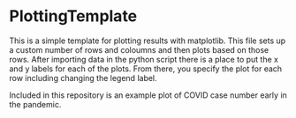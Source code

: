 # PlottingTemplate

This is a simple template for plotting results with matplotlib. This file sets up a custom number of rows and coloumns and then plots based on those rows. After importing data in the python script there is a place to put the x and y labels for each of the plots. From there, you specify the plot for each row including changing the legend label. 

Included in this repository is an example plot of COVID case number early in the pandemic. 
